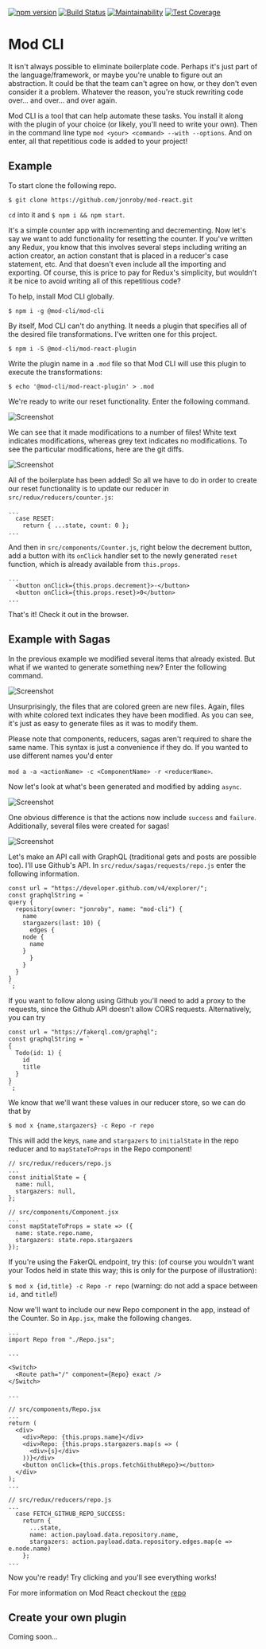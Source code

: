 [![npm version](https://badge.fury.io/js/%40mod-cli%2Fmod-cli.svg)](https://badge.fury.io/js/%40mod-cli%2Fmod-cli)
[![Build Status](https://travis-ci.com/jonroby/mod-cli.svg?branch=master)](https://travis-ci.com/jonroby/mod-cli)
[![Maintainability](https://api.codeclimate.com/v1/badges/1bde59e92968538f845c/maintainability)](https://codeclimate.com/github/jonroby/mod-cli/maintainability)
[![Test Coverage](https://api.codeclimate.com/v1/badges/1bde59e92968538f845c/test_coverage)](https://codeclimate.com/github/jonroby/mod-cli/test_coverage)

# Mod CLI

It isn't always possible to eliminate boilerplate code. Perhaps it's just part
of the language/framework, or maybe you're unable to figure out an abstraction.
It could be that the team can't agree on how, or they don't even consider it a problem.
Whatever the reason, you're stuck rewriting code over... and over... and over again.

Mod CLI is a tool that can help automate these tasks. You install it along with
the plugin of your choice (or likely, you'll need to write your own). Then
in the command line type `mod <your> <command> --with --options`.
And on enter, all that repetitious code is added to your project!

## Example

To start clone the following repo.

`$ git clone https://github.com/jonroby/mod-react.git`

`cd` into it and `$ npm i && npm start`.

It's a simple counter app with incrementing and decrementing. Now let's say we
want to add functionality for resetting the counter. If you've written any Redux,
you know that this involves several steps including writing an action creator, an
action constant that is placed in a reducer's case statement, etc. And that
doesn't even include all the importing and exporting. Of course, this is price
to pay for Redux's simplicity, but wouldn't it be nice to avoid writing all of
this repetitious code?

To help, install Mod CLI globally. 

`$ npm i -g @mod-cli/mod-cli`

By itself, Mod CLI can't do anything. It needs a plugin that specifies all of the
desired file transformations. I've written one for this project.

`$ npm i -S @mod-cli/mod-react-plugin`

Write the plugin name in a `.mod` file so that Mod CLI will use this plugin
to execute the transformations:

`$ echo '@mod-cli/mod-react-plugin' > .mod`

We're ready to write our reset functionality. Enter the following command.

![Screenshot](readme-images/mod_reset_counter_command.png)

We can see that it made modifications to a number of files! White text indicates modifications,
whereas grey text indicates no modifications. To see the particular modifications, here are the
git diffs.

![Screenshot](readme-images/mod-cli-diffs.png)

All of the boilerplate has been added! So all we have to do in order to create our reset
functionality is to update our reducer in `src/redux/reducers/counter.js`:

```
...
  case RESET:
    return { ...state, count: 0 };
...
```

And then in `src/components/Counter.js`, right below the decrement button, add a
button with its `onClick` handler set to the newly generated `reset` function,
which is already available from `this.props`.
```
...
  <button onClick={this.props.decrement}>-</button>
  <button onClick={this.props.reset}>0</button>
...
```

That's it! Check it out in the browser.

## Example with Sagas

In the previous example we modified several items that already existed. But what
if we wanted to generate something new? Enter the following command.

![Screenshot](readme-images/async_command.png)

Unsurprisingly, the files that are colored green are new files. Again, files
with white colored text indicates they have been modified. As you can see, it's
just as easy to generate files as it was to modify them.

Please note that components, reducers, sagas aren't required to share the same
name. This syntax is just a convenience if they do. If you wanted to use
different names you'd enter

`mod a -a <actionName> -c <ComponentName> -r <reducerName>`.

Now let's look at what's been generated and modified by adding `async`.

![Screenshot](readme-images/repo.png)

One obvious difference is that the actions now include `success` and `failure`.
Additionally, several files were created for sagas!

![Screenshot](readme-images/repos_saga.png)

Let's make an API call with GraphQL (traditional gets and posts are possible too).
I'll use Github's API. In `src/redux/sagas/requests/repo.js` enter the following
information. 

```
const url = "https://developer.github.com/v4/explorer/";
const graphqlString = `
query { 
  repository(owner: "jonroby", name: "mod-cli") {
    name
    stargazers(last: 10) {
      edges {
	node {
	  name
	}
      }
    }
  }
}
`;
```

If you want to follow along using Github you'll need to add a proxy to the requests,
since the Github API doesn't allow CORS requests.  Alternatively, you can try

```
const url = "https://fakerql.com/graphql";
const graphqlString = `
{
  Todo(id: 1) {
    id
    title
  }
}
`;
```

We know that we'll want these values in our reducer store, so we can do that by

`$ mod x {name,stargazers} -c Repo -r repo`

This will add the keys, `name` and `stargazers` to `initialState` in the repo
reducer and to `mapStateToProps` in the Repo component!

```
// src/redux/reducers/repo.js
...
const initialState = {
  name: null,
  stargazers: null,
};
```

```
// src/components/Component.jsx
...
const mapStateToProps = state => ({
  name: state.repo.name,
  stargazers: state.repo.stargazers
});
```

If you're using the FakerQL endpoint, try this: (of course you wouldn't want your Todos
held in state this way; this is only for the purpose of illustration):

`$ mod x {id,title} -c Repo -r repo` (warning: do not add a space between `id,` and `title`!)

Now we'll want to include our new Repo component in the app, instead of the Counter.
So in `App.jsx`, make the following changes.

```
...
import Repo from "./Repo.jsx";

...

<Switch>
  <Route path="/" component={Repo} exact />
</Switch>

...
```

```
// src/components/Repo.jsx
...
return (
  <div>
    <div>Repo: {this.props.name}</div>
    <div>Repo: {this.props.stargazers.map(s => (
      <div>{s}</div> 
    ))}</div>
    <button onClick={this.props.fetchGithubRepo}></button>     
  </div>
);
...
```

```
// src/redux/reducers/repo.js
...
  case FETCH_GITHUB_REPO_SUCCESS:
    return {
      ...state,
      name: action.payload.data.repository.name,
      stargazers: action.payload.data.repository.edges.map(e => e.node.name)	
    };
...
```

Now you're ready! Try clicking and you'll see everything works!

For more information on Mod React checkout the [repo](https://github.com/jonroby/mod-react)

## Create your own plugin

Coming soon...